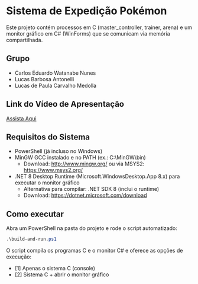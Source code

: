 # Sistema de Expedição Pokémon

Este projeto contém processos em C (master_controller, trainer, arena) e um monitor gráfico em C# (WinForms) que se comunicam via memória compartilhada.

## Grupo
- Carlos Eduardo Watanabe Nunes
- Lucas Barbosa Antonelli
- Lucas de Paula Carvalho Medolla

## Link do Vídeo de Apresentação
[Assista Aqui](https://drive.google.com/file/d/1PV0xgZvKwyJmXftFN-rM1QxOpmuop-nH/view?usp=sharing)

## Requisitos do Sistema

- PowerShell (já incluso no Windows)
- MinGW GCC instalado e no PATH (ex.: C:\MinGW\bin)
  - Download: http://www.mingw.org/ ou via MSYS2: https://www.msys2.org/
- .NET 8 Desktop Runtime (Microsoft.WindowsDesktop.App 8.x) para executar o monitor gráfico
  - Alternativa para compilar: .NET SDK 8 (inclui o runtime)
  - Download: https://dotnet.microsoft.com/download

## Como executar

Abra um PowerShell na pasta do projeto e rode o script automatizado:

```powershell
.\build-and-run.ps1
```

O script compila os programas C e o monitor C# e oferece as opções de execução:
- [1] Apenas o sistema C (console)
- [2] Sistema C + abrir o monitor gráfico

